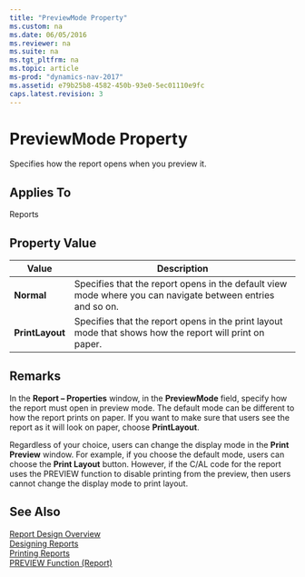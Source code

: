 ```yaml
---
title: "PreviewMode Property"
ms.custom: na
ms.date: 06/05/2016
ms.reviewer: na
ms.suite: na
ms.tgt_pltfrm: na
ms.topic: article
ms-prod: "dynamics-nav-2017"
ms.assetid: e79b25b8-4582-450b-93e0-5ec01110e9fc
caps.latest.revision: 3
---
```

# PreviewMode Property
Specifies how the report opens when you preview it.  

## Applies To  
 Reports  

## Property Value  

|Value|Description|  
|-----------|-----------------|  
|**Normal**|Specifies that the report opens in the default view mode where you can navigate between entries and so on.|  
|**PrintLayout**|Specifies that the report opens in the print layout mode that shows how the report will print on paper.|  

## Remarks  
 In the **Report – Properties** window, in the **PreviewMode** field, specify how the report must open in preview mode. The default mode can be different to how the report prints on paper. If you want to make sure that users see the report as it will look on paper, choose **PrintLayout**.  

 Regardless of your choice, users can change the display mode in the **Print Preview** window. For example, if you choose the default mode, users can choose the **Print Layout** button. However, if the C/AL code for the report uses the PREVIEW function to disable printing from the preview, then users cannot change the display mode to print layout.  

## See Also  
 [Report Design Overview](Report-Design-Overview.md)   
 [Designing Reports](Designing-Reports.md)   
 [Printing Reports](Printing-Reports.md)   
 [PREVIEW Function \(Report\)](PREVIEW-Function--Report-.md)
